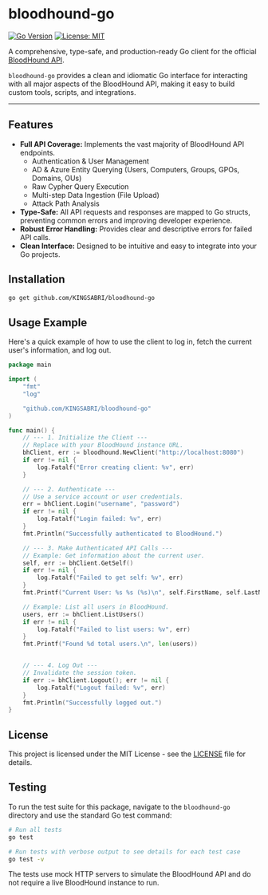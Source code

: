 #  bloodhound-go

[![Go Version](https://img.shields.io/badge/go-1.22+-blue.svg)](https://golang.org)
[![License: MIT](https://img.shields.io/badge/License-MIT-yellow.svg)](https://opensource.org/licenses/MIT)

A comprehensive, type-safe, and production-ready Go client for the official [BloodHound API](https://bloodhound.specterops.io/reference/).

`bloodhound-go` provides a clean and idiomatic Go interface for interacting with all major aspects of the BloodHound API, making it easy to build custom tools, scripts, and integrations.

---

## Features

- **Full API Coverage:** Implements the vast majority of BloodHound API endpoints.
  - Authentication & User Management
  - AD & Azure Entity Querying (Users, Computers, Groups, GPOs, Domains, OUs)
  - Raw Cypher Query Execution
  - Multi-step Data Ingestion (File Upload)
  - Attack Path Analysis
- **Type-Safe:** All API requests and responses are mapped to Go structs, preventing common errors and improving developer experience.
- **Robust Error Handling:** Provides clear and descriptive errors for failed API calls.
- **Clean Interface:** Designed to be intuitive and easy to integrate into your Go projects.

## Installation

```bash
go get github.com/KINGSABRI/bloodhound-go
```

## Usage Example

Here's a quick example of how to use the client to log in, fetch the current user's information, and log out.

```go
package main

import (
	"fmt"
	"log"

	"github.com/KINGSABRI/bloodhound-go"
)

func main() {
	// --- 1. Initialize the Client ---
	// Replace with your BloodHound instance URL.
	bhClient, err := bloodhound.NewClient("http://localhost:8080")
	if err != nil {
		log.Fatalf("Error creating client: %v", err)
	}

	// --- 2. Authenticate ---
	// Use a service account or user credentials.
	err = bhClient.Login("username", "password")
	if err != nil {
		log.Fatalf("Login failed: %v", err)
	}
	fmt.Println("Successfully authenticated to BloodHound.")

	// --- 3. Make Authenticated API Calls ---
	// Example: Get information about the current user.
	self, err := bhClient.GetSelf()
	if err != nil {
		log.Fatalf("Failed to get self: %v", err)
	}
	fmt.Printf("Current User: %s %s (%s)\n", self.FirstName, self.LastName, self.Email)

	// Example: List all users in BloodHound.
	users, err := bhClient.ListUsers()
	if err != nil {
		log.Fatalf("Failed to list users: %v", err)
	}
	fmt.Printf("Found %d total users.\n", len(users))


	// --- 4. Log Out ---
	// Invalidate the session token.
	if err := bhClient.Logout(); err != nil {
		log.Fatalf("Logout failed: %v", err)
	}
	fmt.Println("Successfully logged out.")
}
```

## License

This project is licensed under the MIT License - see the [LICENSE](LICENSE) file for details.

## Testing

To run the test suite for this package, navigate to the `bloodhound-go` directory and use the standard Go test command:

```bash
# Run all tests
go test

# Run tests with verbose output to see details for each test case
go test -v
```

The tests use mock HTTP servers to simulate the BloodHound API and do not require a live BloodHound instance to run.
